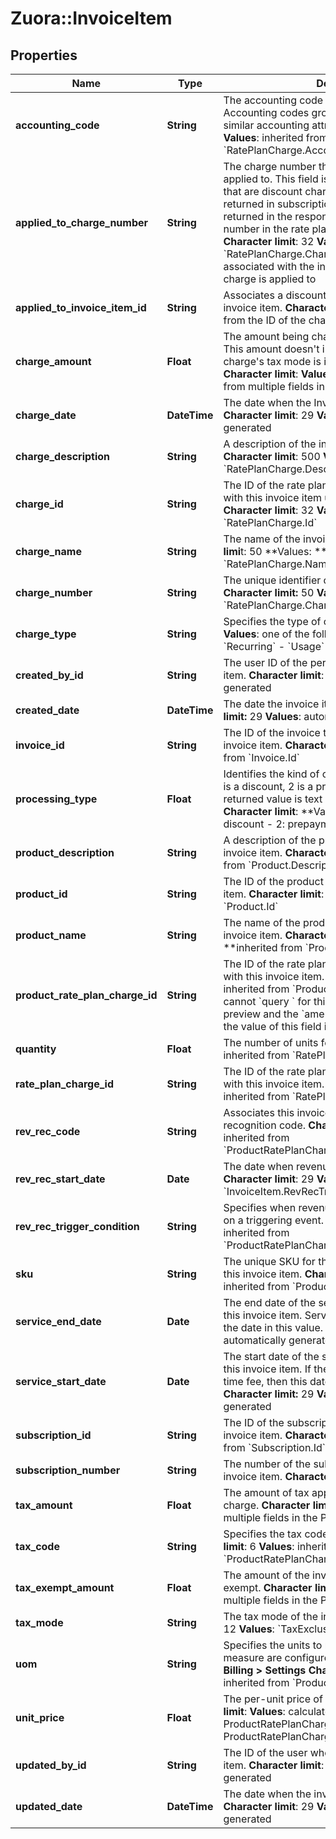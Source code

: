 # Zuora::InvoiceItem

## Properties
Name | Type | Description | Notes
------------ | ------------- | ------------- | -------------
**accounting_code** | **String** |  The accounting code for the item&#39;s charge. Accounting codes group transactions that contain similar accounting attributes.   **Character limit**: 100   **Values**: inherited from &#x60;RatePlanCharge.AccountingCode&#x60;  | [optional] 
**applied_to_charge_number** | **String** |  The charge number that the discount charge is applied to. This field is only for the invoice items that are discount charges. This field is only returned in subscription previews. This field will be returned in the response if you specify the charge number in the rate plan charges in the request.  **Character limit**: 32  **Values**: inherited from &#x60;RatePlanCharge.ChargeNumber&#x60; for the charge associated with the invoice item that the discount charge is applied to  | [optional] 
**applied_to_invoice_item_id** | **String** |  Associates a discount invoice item to a specific invoice item.  **Character limit**: 32  **Values**: inherited from the ID of the charge that a discount applies to  | [optional] 
**charge_amount** | **Float** |  The amount being charged for the invoice item. This amount doesn&#39;t include taxes regardless if the charge&#39;s tax mode is inclusive or exclusive.   **Character limit**:   **Values**: automatically calculated from multiple fields in multiple objects  | [optional] 
**charge_date** | **DateTime** |  The date when the Invoice Item is created .   **Character limit**: 29   **Values**: automatically generated  | [optional] 
**charge_description** | **String** |  A description of the invoice item&#39;s charge.   **Character limit**: 500   **Values**: inherited from &#x60;RatePlanCharge.Description&#x60;  | [optional] 
**charge_id** | **String** |  The ID of the rate plan charge that is associated with this invoice item upon object creation.   **Character limit**: 32   **Values**: inherited from &#x60;RatePlanCharge.Id&#x60;  | [optional] 
**charge_name** | **String** |  The name of the invoice item&#39;s charge. **Character limi**t: 50 **Values: **inherited from &#x60;RatePlanCharge.Name&#x60;  | [optional] 
**charge_number** | **String** |  The unique identifier of the invoice item&#39;s charge. **Character limit:** 50 **Values:** inherited from &#x60;RatePlanCharge.ChargeNumber&#x60;  | [optional] 
**charge_type** | **String** |  Specifies the type of charge.   **Character limit**: 9   **Values**: one of the following:  - &#x60;OneTime&#x60; - &#x60;Recurring&#x60; - &#x60;Usage&#x60;  | [optional] 
**created_by_id** | **String** |  The user ID of the person who created the invoice item.   **Character limit**: 32   **Values**: automatically generated  | [optional] 
**created_date** | **DateTime** |  The date the invoice item was created. **Character limit:** 29   **Values**: automatically generated  | [optional] 
**invoice_id** | **String** |  The ID of the invoice that&#39;s associated with this invoice item.   **Character limit**: 32   **Values**: inherited from &#x60;Invoice.Id&#x60;  | [optional] 
**processing_type** | **Float** |  Identifies the kind of charge where 0 is a charge, 1 is a discount, 2 is a prepayment, and 3 is a tax. The returned value is text not decimal on data sources.   **Character limit**: **Values: **  - 0: charge - 1: discount - 2: prepayment - 3: tax  | [optional] 
**product_description** | **String** |  A description of the product associated with this invoice item.   **Character limit**: 500   **Values**: inherited from &#x60;Product.Description&#x60;  | [optional] 
**product_id** | **String** |  The ID of the product associated with this invoice item.   **Character limit**: 32   **Values**: inherited from &#x60;Product.Id&#x60;  | [optional] 
**product_name** | **String** |  The name of the product associated with this invoice item.   **Character limit**: 255 **Values: **inherited from &#x60;Product.Name&#x60;  | [optional] 
**product_rate_plan_charge_id** | **String** |  The ID of the rate plan charge that&#39;s associated with this invoice item.   **Character limit**: 32   **Values**: inherited from &#x60;ProductRatePlanCharge.Id&#x60; You cannot &#x60;query &#x60; for this field. Only the s&#x60;ubscribe &#x60; preview and the &#x60;amend &#x60; preview calls will return the value of this field in the response. | [optional] 
**quantity** | **Float** |  The number of units for this invoice item.    **Values**: inherited from &#x60;RatePlanCharge.Quantity&#x60;  | [optional] 
**rate_plan_charge_id** | **String** |  The ID of the rate plan charge that&#39;s associated with this invoice item.   **Character limit**: 32   **Values**: inherited from &#x60;RatePlanCharge.Id&#x60;  | [optional] 
**rev_rec_code** | **String** |  Associates this invoice item with a specific revenue recognition code.   **Character limit**: 32   **Values**: inherited from &#x60;ProductRatePlanCharge.RevRecCode&#x60;  | [optional] 
**rev_rec_start_date** | **Date** |  The date when revenue recognition is triggered.   **Character limit**: 29   **Values**: generated from &#x60;InvoiceItem.RevRecTriggerCondition&#x60;  | [optional] 
**rev_rec_trigger_condition** | **String** |  Specifies when revenue recognition begins based on a triggering event.   **Character limit**:   **Values**: inherited from &#x60;ProductRatePlanCharge&#x60;.&#x60;RevRecTriggerCondition&#x60;  | [optional] 
**sku** | **String** |  The unique SKU for the product associated with this invoice item.   **Character limit**: 255   **Values**: inherited from &#x60;Product.SKU&#x60;  | [optional] 
**service_end_date** | **Date** |  The end date of the service period associated with this invoice item. Service ends one second before the date in this value.   **Character limit**: 29   **Values**: automatically generated  | [optional] 
**service_start_date** | **Date** |  The start date of the service period associated with this invoice item. If the associated charge is a one-time fee, then this date is the date of that charge. **Character limit:** 29   **Values**: automatically generated  | [optional] 
**subscription_id** | **String** |  The ID of the subscription associated with the invoice item.   **Character limit**: 32   **Values**: inherited from &#x60;Subscription.Id&#x60;  | [optional] 
**subscription_number** | **String** |  The number of the subscription associated with the invoice item.   **Character limit**:   **Values**:  | [optional] 
**tax_amount** | **Float** |  The amount of tax applied to the invoice item&#39;s charge.   **Character limit**:   **Values**: calculated from multiple fields in the ProductRatePlanCharge object  | [optional] 
**tax_code** | **String** |  Specifies the tax code for taxation rules.   **Character limit**: 6   **Values**: inherited from &#x60;ProductRatePlanCharge.TaxCode&#x60;  | [optional] 
**tax_exempt_amount** | **Float** |  The amount of the invoice item&#39;s charge that&#39;s tax exempt.   **Character limit**:   **Values**: calculated from multiple fields in the ProductRatePlanCharge object  | [optional] 
**tax_mode** | **String** |  The tax mode of the invoice item.   **Character limit**: 12   **Values**: &#x60;TaxExclusive&#x60;, &#x60;TaxInclusive&#x60;  | [optional] 
**uom** | **String** |  Specifies the units to measure usage. Units of measure are configured in the web-based UI: **Z-Billing &gt; Settings**  **Character limit**:   **Values**: inherited from &#x60;ProductRatePlanCharge.UOM&#x60;  | [optional] 
**unit_price** | **Float** |  The per-unit price of the invoice item.   **Character limit**:   **Values**: calculated from multiple fields in ProductRatePlanCharge and ProductRatePlanChargeTier objets  | [optional] 
**updated_by_id** | **String** |  The ID of the user who last updated the invoice item.   **Character limit**: 32   **Values**: automatically generated  | [optional] 
**updated_date** | **DateTime** |  The date when the invoice item was last updated.   **Character limit**: 29   **Values**: automatically generated  | [optional] 



